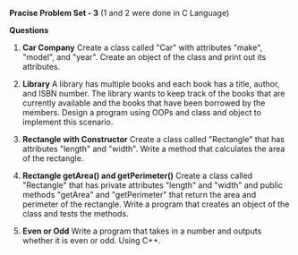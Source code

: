 **Pracise Problem Set - 3**
(1 and 2 were done in C Language)

**Questions**
1. **Car Company**
   Create a class called "Car" with attributes "make", "model", and "year". Create an object of the class and print out its attributes.

2. **Library**
   A library has multiple books and each book has a title, author, and ISBN number. The library wants to keep track of the books that are currently available and the books that have been borrowed by the members. Design a program using OOPs and class and object to implement this scenario.

3. **Rectangle with Constructor**
   Create a class called "Rectangle" that has attributes "length" and "width". Write a method that calculates the area of the rectangle.


4. **Rectangle getArea() and getPerimeter()**
   Create a class called "Rectangle" that has private attributes "length" and "width" and public methods "getArea" and "getPerimeter" that return the area and perimeter of the rectangle. Write a program that creates an object of the class and tests the methods.

5. **Even or Odd**
   Write a program that takes in a number and outputs whether it is even or odd. Using C++.                        